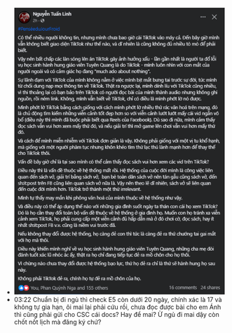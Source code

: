 - ![image.png](../assets/image_1702229652735_0.png)
- 03:22 Chuẩn bị đi ngủ thì check E5 còn dưới 20 ngày, chính xác là 17 và không tự gia hạn, ôi mai lại phải cứu rồi, chưa đọc được bài cho em Ánh thì cũng phải gửi cho CSC cái docs? Hay để mai? Ừ ngủ đi mai dậy còn chốt nốt lịch mà đăng ký chứ?